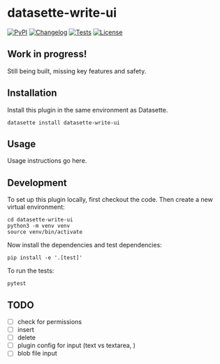 # datasette-write-ui

[![PyPI](https://img.shields.io/pypi/v/datasette-write-ui.svg)](https://pypi.org/project/datasette-write-ui/)
[![Changelog](https://img.shields.io/github/v/release/asg017/datasette-write-ui?include_prereleases&label=changelog)](https://github.com/asg017/datasette-write-ui/releases)
[![Tests](https://github.com/asg017/datasette-write-ui/workflows/Test/badge.svg)](https://github.com/asg017/datasette-write-ui/actions?query=workflow%3ATest)
[![License](https://img.shields.io/badge/license-Apache%202.0-blue.svg)](https://github.com/asg017/datasette-write-ui/blob/main/LICENSE)

## Work in progress!

Still being built, missing key features and safety.

## Installation

Install this plugin in the same environment as Datasette.

    datasette install datasette-write-ui

## Usage

Usage instructions go here.

## Development

To set up this plugin locally, first checkout the code. Then create a new virtual environment:

    cd datasette-write-ui
    python3 -m venv venv
    source venv/bin/activate

Now install the dependencies and test dependencies:

    pip install -e '.[test]'

To run the tests:

    pytest

## TODO

- [ ] check for permissions
- [ ] insert
- [ ] delete
- [ ] plugin config for input (text vs textarea, )
- [ ] blob file input
